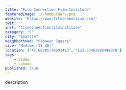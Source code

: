 ```yaml
---
title: "Film Connection Film Institute"
featuredImage: ./-hamburgers.png
website: "https://www.filmconnection.com/"
twit: ""
inst: "filmconnectionfilminstitute"
category: "F"
city: "Seattle"
neighborhood: "Pioneer Square"
size: "Medium (11-40)"
location: ['47.60385738001483','-122.33462689488078']
tags:
    - video
    - school
published: true
---
```


description
